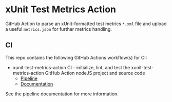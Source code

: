 # xUnit Test Metrics Action
GitHub Action to parse an xUnit-formatted test metrics `*.xml` file and upload a useful `metrics.json` for further metrics handling.

## CI
This repo contains the following GitHub Actions workflow(s) for CI:
- xunit-test-metrics-action CI - initialize, lint, and test the xunit-test-metrics-action GitHub Action nodeJS project and source code
    - [Pipeline](https://github.com/AntelopeIO/xunit-test-metrics-action/actions/workflows/ci.yml)
    - [Documentation](./.github/workflows/README.md)

See the pipeline documentation for more information.
